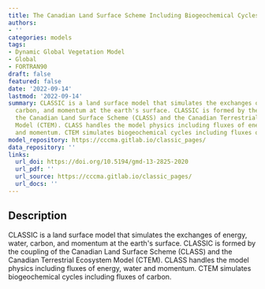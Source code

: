```yaml
---
title: The Canadian Land Surface Scheme Including Biogeochemical Cycles (CLASSIC)
authors:
- ''
categories: models
tags:
- Dynamic Global Vegetation Model
- Global
- FORTRAN90
draft: false
featured: false
date: '2022-09-14'
lastmod: '2022-09-14'
summary: CLASSIC is a land surface model that simulates the exchanges of energy, water,
  carbon, and momentum at the earth's surface. CLASSIC is formed by the coupling of
  the Canadian Land Surface Scheme (CLASS) and the Canadian Terrestrial Ecosystem
  Model (CTEM). CLASS handles the model physics including fluxes of energy, water
  and momentum. CTEM simulates biogeochemical cycles including fluxes of carbon.
model_repository: https://cccma.gitlab.io/classic_pages/
data_repository: ''
links:
  url_doi: https://doi.org/10.5194/gmd-13-2825-2020
  url_pdf: ''
  url_source: https://cccma.gitlab.io/classic_pages/
  url_docs: ''
---
```


## Description

CLASSIC is a land surface model that simulates the exchanges of energy, water, carbon, and momentum at the earth's surface. CLASSIC is formed by the coupling of the Canadian Land Surface Scheme (CLASS) and the Canadian Terrestrial Ecosystem Model (CTEM). CLASS handles the model physics including fluxes of energy, water and momentum. CTEM simulates biogeochemical cycles including fluxes of carbon.

